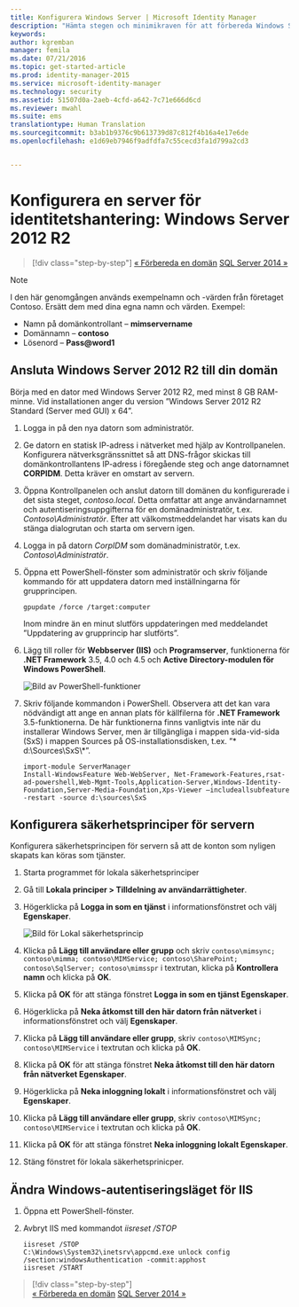 ```yaml
---
title: Konfigurera Windows Server | Microsoft Identity Manager
description: "Hämta stegen och minimikraven för att förbereda Windows Server 2012 RS för att arbeta med MIM 2016."
keywords: 
author: kgremban
manager: femila
ms.date: 07/21/2016
ms.topic: get-started-article
ms.prod: identity-manager-2015
ms.service: microsoft-identity-manager
ms.technology: security
ms.assetid: 51507d0a-2aeb-4cfd-a642-7c71e666d6cd
ms.reviewer: mwahl
ms.suite: ems
translationtype: Human Translation
ms.sourcegitcommit: b3ab1b9376c9b613739d87c812f4b16a4e17e6de
ms.openlocfilehash: e1d69eb7946f9adfdfa7c55cecd3fa1d799a2cd3


---
```


# Konfigurera en server för identitetshantering: Windows Server 2012 R2

>[!div class="step-by-step"]
[« Förbereda en domän](preparing-domain.md)
[SQL Server 2014 »](prepare-server-sql2014.md)

> [!NOTE]
> I den här genomgången används exempelnamn och -värden från företaget Contoso. Ersätt dem med dina egna namn och värden. Exempel:
> - Namn på domänkontrollant – **mimservername**
> - Domännamn – **contoso**
> - Lösenord – **Pass@word1**

## Ansluta Windows Server 2012 R2 till din domän

Börja med en dator med Windows Server 2012 R2, med minst 8 GB RAM-minne. Vid installationen anger du version ”Windows Server 2012 R2 Standard (Server med GUI) x 64”.

1. Logga in på den nya datorn som administratör.

2. Ge datorn en statisk IP-adress i nätverket med hjälp av Kontrollpanelen. Konfigurera nätverksgränssnittet så att DNS-frågor skickas till domänkontrollantens IP-adress i föregående steg och ange datornamnet **CORPIDM**.  Detta kräver en omstart av servern.

3. Öppna Kontrollpanelen och anslut datorn till domänen du konfigurerade i det sista steget, *contoso.local*.  Detta omfattar att ange användarnamnet och autentiseringsuppgifterna för en domänadministratör, t.ex. *Contoso\Administratör*.  Efter att välkomstmeddelandet har visats kan du stänga dialogrutan och starta om servern igen.

4. Logga in på datorn *CorpIDM* som domänadministratör, t.ex. *Contoso\Administratör*.

5. Öppna ett PowerShell-fönster som administratör och skriv följande kommando för att uppdatera datorn med inställningarna för grupprincipen.

    ```
    gpupdate /force /target:computer
    ```

    Inom mindre än en minut slutförs uppdateringen med meddelandet ”Uppdatering av grupprincip har slutförts”.

6. Lägg till roller för **Webbserver (IIS)** och **Programserver**, funktionerna för **.NET Framework** 3.5, 4.0 och 4.5 och **Active Directory-modulen för Windows PowerShell**.

    ![Bild av PowerShell-funktioner](media/MIM-DeployWS2.png)

7. Skriv följande kommandon i PowerShell. Observera att det kan vara nödvändigt att ange en annan plats för källfilerna för **.NET Framework** 3.5-funktionerna. De här funktionerna finns vanligtvis inte när du installerar Windows Server, men är tillgängliga i mappen sida-vid-sida (SxS) i mappen Sources på OS-installationsdisken, t.ex. ”* d:\Sources\SxS\\*”.

    ```
    import-module ServerManager
    Install-WindowsFeature Web-WebServer, Net-Framework-Features,rsat-ad-powershell,Web-Mgmt-Tools,Application-Server,Windows-Identity-Foundation,Server-Media-Foundation,Xps-Viewer –includeallsubfeature -restart -source d:\sources\SxS
    ```

## Konfigurera säkerhetsprinciper för servern

Konfigurera säkerhetsprincipen för servern så att de konton som nyligen skapats kan köras som tjänster.

1. Starta programmet för lokala säkerhetsprinciper

2. Gå till **Lokala principer > Tilldelning av användarrättigheter**.

3. Högerklicka på **Logga in som en tjänst** i informationsfönstret och välj **Egenskaper**.

    ![Bild för Lokal säkerhetsprincip](media/MIM-DeployWS3.png)

4. Klicka på **Lägg till användare eller grupp** och skriv `contoso\mimsync; contoso\mimma; contoso\MIMService; contoso\SharePoint; contoso\SqlServer; contoso\mimsspr` i textrutan, klicka på **Kontrollera namn** och klicka på **OK**.

5. Klicka på **OK** för att stänga fönstret **Logga in som en tjänst Egenskaper**.

6.  Högerklicka på **Neka åtkomst till den här datorn från nätverket** i informationsfönstret och välj **Egenskaper**.

7. Klicka på **Lägg till användare eller grupp**, skriv `contoso\MIMSync; contoso\MIMService` i textrutan och klicka på **OK**.

8. Klicka på **OK** för att stänga fönstret **Neka åtkomst till den här datorn från nätverket Egenskaper**.

9. Högerklicka på **Neka inloggning lokalt** i informationsfönstret och välj **Egenskaper**.

10. Klicka på **Lägg till användare eller grupp**, skriv `contoso\MIMSync; contoso\MIMService` i textrutan och klicka på **OK**.

11. Klicka på **OK** för att stänga fönstret **Neka inloggning lokalt Egenskaper**.

12. Stäng fönstret för lokala säkerhetsprinicper.


## Ändra Windows-autentiseringsläget för IIS

1.  Öppna ett PowerShell-fönster.

2.  Avbryt IIS med kommandot *iisreset /STOP*

    ```
    iisreset /STOP
    C:\Windows\System32\inetsrv\appcmd.exe unlock config /section:windowsAuthentication -commit:apphost
    iisreset /START
    ```

>[!div class="step-by-step"]  
[« Förbereda en domän](preparing-domain.md)
[SQL Server 2014 »](prepare-server-sql2014.md)



<!--HONumber=Jul16_HO3-->



